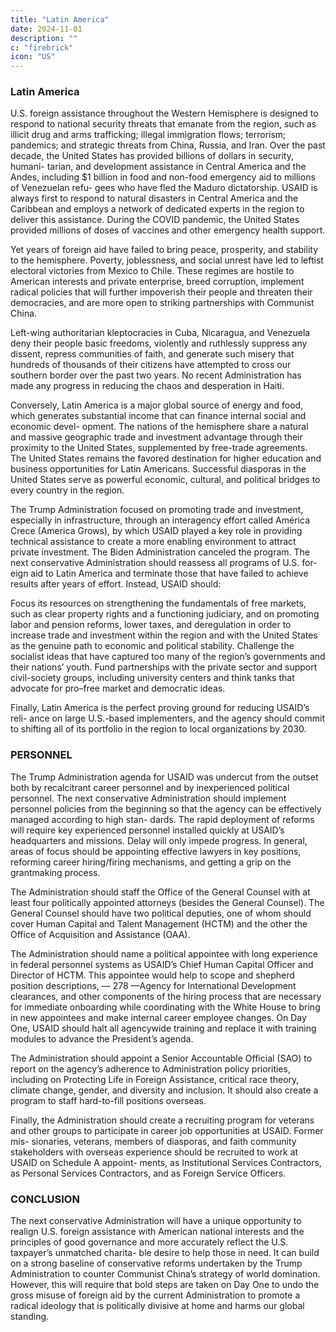 ```yaml
---
title: "Latin America"
date: 2024-11-01
description: ""
c: "firebrick"
icon: "US"
---
```



### Latin America

U.S. foreign assistance throughout the Western Hemisphere is designed to respond to national security threats that emanate from the region, such as illicit drug and arms trafficking; illegal immigration flows; terrorism; pandemics; and strategic threats from China, Russia, and Iran. Over the past decade, the United States has provided billions of dollars in security, humani- tarian, and development assistance in Central America and the Andes, including $1 billion in food and non-food emergency aid to millions of Venezuelan refu- gees who have fled the Maduro dictatorship. USAID is always first to respond to natural disasters in Central America and the Caribbean and employs a network of dedicated experts in the region to deliver this assistance. During the COVID pandemic, the United States provided millions of doses of vaccines and other emergency health support.

Yet years of foreign aid have failed to bring peace, prosperity, and stability to
the hemisphere. Poverty, joblessness, and social unrest have led to leftist electoral
victories from Mexico to Chile. These regimes are hostile to American interests and
private enterprise, breed corruption, implement radical policies that will further
impoverish their people and threaten their democracies, and are more open to
striking partnerships with Communist China. 

Left-wing authoritarian kleptocracies in Cuba, Nicaragua, and Venezuela deny their people basic freedoms, violently
and ruthlessly suppress any dissent, repress communities of faith, and generate
such misery that hundreds of thousands of their citizens have attempted to cross
our southern border over the past two years. No recent Administration has made
any progress in reducing the chaos and desperation in Haiti.

Conversely, Latin America is a major global source of energy and food, which
generates substantial income that can finance internal social and economic devel-
opment. The nations of the hemisphere share a natural and massive geographic
trade and investment advantage through their proximity to the United States,
supplemented by free-trade agreements. The United States remains the favored
destination for higher education and business opportunities for Latin Americans.
Successful diasporas in the United States serve as powerful economic, cultural,
and political bridges to every country in the region.

The Trump Administration focused on promoting trade and investment,
especially in infrastructure, through an interagency effort called América Crece
(America Grows), by which USAID played a key role in providing technical
assistance to create a more enabling environment to attract private investment.
The Biden Administration canceled the program.
The next conservative Administration should reassess all programs of U.S. for-
eign aid to Latin America and terminate those that have failed to achieve results
after years of effort. Instead, USAID should:

Focus its resources on strengthening the fundamentals of free markets, such
as clear property rights and a functioning judiciary, and on promoting labor
and pension reforms, lower taxes, and deregulation in order to increase
trade and investment within the region and with the United States as the
genuine path to economic and political stability.
Challenge the socialist ideas that have captured too many of the region’s
governments and their nations’ youth.
Fund partnerships with the private sector and support civil-society groups,
including university centers and think tanks that advocate for pro–free
market and democratic ideas.

Finally, Latin America is the perfect proving ground for reducing USAID’s reli-
ance on large U.S.-based implementers, and the agency should commit to shifting
all of its portfolio in the region to local organizations by 2030.


### PERSONNEL

The Trump Administration agenda for USAID was undercut from the outset
both by recalcitrant career personnel and by inexperienced political personnel.
The next conservative Administration should implement personnel policies from
the beginning so that the agency can be effectively managed according to high stan-
dards. The rapid deployment of reforms will require key experienced personnel
installed quickly at USAID’s headquarters and missions. Delay will only impede
progress. In general, areas of focus should be appointing effective lawyers in key
positions, reforming career hiring/firing mechanisms, and getting a grip on the
grantmaking process.

The Administration should staff the Office of the General Counsel with at least
four politically appointed attorneys (besides the General Counsel). The General
Counsel should have two political deputies, one of whom should cover Human
Capital and Talent Management (HCTM) and the other the Office of Acquisition
and Assistance (OAA).

The Administration should name a political appointee with long experience in
federal personnel systems as USAID’s Chief Human Capital Officer and Director
of HCTM. This appointee would help to scope and shepherd position descriptions,
— 278 —Agency for International Development
clearances, and other components of the hiring process that are necessary for
immediate onboarding while coordinating with the White House to bring in new
appointees and make internal career employee changes. On Day One, USAID
should halt all agencywide training and replace it with training modules to advance
the President’s agenda.

The Administration should appoint a Senior Accountable Official (SAO) to
report on the agency’s adherence to Administration policy priorities, including on
Protecting Life in Foreign Assistance, critical race theory, climate change, gender,
and diversity and inclusion. It should also create a program to staff hard-to-fill
positions overseas.

Finally, the Administration should create a recruiting program for veterans
and other groups to participate in career job opportunities at USAID. Former mis-
sionaries, veterans, members of diasporas, and faith community stakeholders with
overseas experience should be recruited to work at USAID on Schedule A appoint-
ments, as Institutional Services Contractors, as Personal Services Contractors, and
as Foreign Service Officers.


### CONCLUSION

The next conservative Administration will have a unique opportunity to realign
U.S. foreign assistance with American national interests and the principles of good
governance and more accurately reflect the U.S. taxpayer’s unmatched charita-
ble desire to help those in need. It can build on a strong baseline of conservative
reforms undertaken by the Trump Administration to counter Communist China’s
strategy of world domination. However, this will require that bold steps are taken
on Day One to undo the gross misuse of foreign aid by the current Administration
to promote a radical ideology that is politically divisive at home and harms our
global standing.
